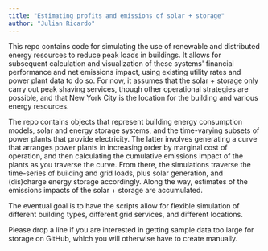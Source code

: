```yaml
---
title: "Estimating profits and emissions of solar + storage"
author: "Julian Ricardo"
---
```


This repo contains code for simulating the use of renewable and distributed energy resources to reduce peak loads in buildings. It allows for subsequent calculation and visualization of these systems' financial performance and net emissions impact, using existing utility rates and power plant data to do so. For now, it assumes that the solar + storage only carry out peak shaving services, though other operational strategies are possible, and that New York City is the location for the building and various energy resources.

The repo contains objects that represent building energy consumption models, solar and energy storage systems, and the time-varying subsets of power plants that provide electricity. The latter involves generating a curve that arranges power plants in increasing order by marginal cost of operation, and then calculating the cumulative emissions impact of the plants as you traverse the curve. From there, the simulations traverse the time-series of building and grid loads, plus solar generation, and (dis)charge energy storage accordingly. Along the way, estimates of the emissions impacts of the solar + storage are accumulated.

The eventual goal is to have the scripts allow for flexible simulation of different building types, different grid services, and different locations.

Please drop a line if you are interested in getting sample data too large for storage on GitHub, which you will otherwise have to create manually.